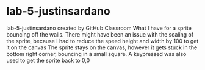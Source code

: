 # lab-5-justinsardano
lab-5-justinsardano created by GitHub Classroom
What I have for a sprite bouncing off the walls. There might have been an issue with the scaling of the sprite, because I had to reduce the speed height and width by 100 to get it on the canvas
The sprite stays on the canvas, however it gets stuck in the bottom right corner, bouncing in a small square.
A keypressed was also used to get the sprite back to 0,0
